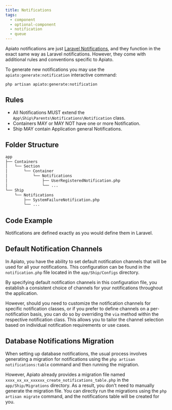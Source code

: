 ```yaml
---
title: Notifications
tags:
  - component
  - optional-component
  - notification
  - queue
---
```


Apiato notifications are just [Laravel Notifications](https://laravel.com/docs/notifications),
and they function in the exact same way as Laravel notifications.
However, they come with additional rules and conventions specific to Apiato.

To generate new notifications you may use the `apiato:generate:notification` interactive command:

```
php artisan apiato:generate:notification
```

## Rules

- All Notifications MUST extend the `App\Ship\Parents\Notifications\Notification` class.
- Containers MAY or MAY NOT have one or more Notification.
- Ship MAY contain Application general Notifications.

## Folder Structure


```markdown
app
├── Containers
│   └── Section
│       └── Container
│           └── Notifications
│               ├── UserRegisteredNotification.php
│               └── ...
└── Ship
    └── Notifications
        ├── SystemFailureNotification.php
        └── ...
```

## Code Example

Notifications are defined exactly as you would define them in Laravel.

## Default Notification Channels

In Apiato, you have the ability to set default notification channels that will be used for all your notifications.
This configuration can be found in the `notification.php` file located in the `app/Ship/Configs` directory.

By specifying default notification channels in this configuration file,
you establish a consistent choice of channels for your notifications throughout the application.

However, should you need to customize the notification channels for specific notification classes,
or if you prefer to define channels on a per-notification basis,
you can do so by overriding the `via` method within the respective notification class.
This allows you to tailor the channel selection based on individual notification requirements or use cases.

## Database Notifications Migration

When setting up database notifications,
the usual process involves
generating a migration for notifications
using the `php artisan notifications:table` command and then running the migration.

However, Apiato already provides a migration file
named `xxxx_xx_xx_xxxxxx_create_notifications_table.php` in the `app/Ship/Migrations` directory.
As a result, you don't need to manually generate the migration file.
You can directly run the migrations using the `php artisan migrate` command,
and the notifications table will be created for you.
